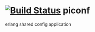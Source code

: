 [![Build Status](https://travis-ci.org/Mr-Pi/piconf.png?branch=master)](https://travis-ci.org/Mr-Pi/piconf)
piconf
======
erlang shared config application
